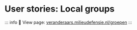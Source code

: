 # User stories: Local groups

::: info
🔗 View page: [veranderaars.milieudefensie.nl/groepen](https://veranderaars.milieudefensie.nl/groepen)
:::
